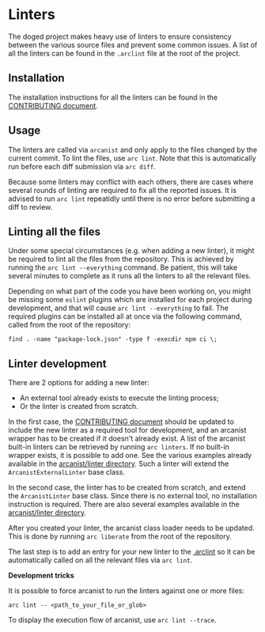 Linters
=======

The doged project makes heavy use of linters to ensure consistency between
the various source files and prevent some common issues. A list of all the
linters can be found in the `.arclint` file at the root of the project.

Installation
------------

The installation instructions for all the linters can be found in the
[CONTRIBUTING document](/CONTRIBUTING.md).

Usage
-----

The linters are called via `arcanist` and only apply to the files changed by the
current commit. To lint the files, use `arc lint`. Note that this is
automatically run before each diff submission via `arc diff`.

Because some linters may conflict with each others, there are cases where
several rounds of linting are required to fix all the reported issues. It is
advised to run `arc lint` repeatidly until there is no error before submitting a
diff to review.

Linting all the files
---------------------

Under some special circumstances (e.g. when adding a new linter), it might be
required to lint all the files from the repository. This is achieved by running
the `arc lint --everything` command. Be patient, this will take several minutes
to complete as it runs all the linters to all the relevant files.

Depending on what part of the code you have been working on, you might be
missing some `eslint` plugins which are installed for each project during
development, and that will cause `arc lint --everything` to fail. The required
plugins can be installed all at once via the following command, called from the
root of the repository:

```
find . -name "package-lock.json" -type f -execdir npm ci \;
```

Linter development
------------------

There are 2 options for adding a new linter:
 - An external tool already exists to execute the linting process;
 - Or the linter is created from scratch.

In the first case, the [CONTRIBUTING document](/CONTRIBUTING.md) should be
updated to include the new linter as a required tool for development, and an
arcanist wrapper has to be created if it doesn't already exist. A list of the
arcanist built-in linters can be retrieved by running `arc linters`. If no
built-in wrapper exists, it is possible to add one. See the various examples
already available in the [arcanist/linter directory](/arcanist/linter/). Such a
linter will extend the `ArcanistExternalLinter` base class.

In the second case, the linter has to be created from scratch, and extend the
`ArcanistLinter` base class. Since there is no external tool, no installation
instruction is required. There are also several examples available in the
[arcanist/linter directory](/arcanist/linter/).

After you created your linter, the arcanist class loader needs to be updated.
This is done by running `arc liberate` from the root of the repository.

The last step is to add an entry for your new linter to the
[.arclint](/.arclint) so it can be automatically called on all the relevant
files via `arc lint`.

**Development tricks**

It is possible to force arcanist to run the linters against one or more files:

```
arc lint -- <path_to_your_file_or_glob>
```

To display the execution flow of arcanist, use `arc lint --trace`.
